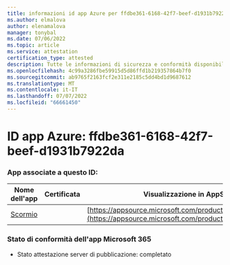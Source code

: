 ```yaml
---
title: informazioni id app Azure per ffdbe361-6168-42f7-beef-d1931b7922da
ms.author: elmalova
author: elenamalova
manager: tonybal
ms.date: 07/06/2022
ms.topic: article
ms.service: attestation
certification_type: attested
description: Tutte le informazioni di sicurezza e conformità disponibili per ffdbe361-6168-42f7-beef-d1931b7922da.
ms.openlocfilehash: 4c99a3286fbe59915d5d86ffd1b219357864b7f0
ms.sourcegitcommit: ab9765f2163fcf2e311e2185c5dd4bd1d9687612
ms.translationtype: MT
ms.contentlocale: it-IT
ms.lasthandoff: 07/07/2022
ms.locfileid: "66661450"
---
```

# <a name="azure-app-id-ffdbe361-6168-42f7-beef-d1931b7922da"></a>ID app Azure: ffdbe361-6168-42f7-beef-d1931b7922da


### <a name="apps-associated-with-this-id"></a>App associate a questo ID:
| **Nome dell'app** | **Certificata** | **Visualizzazione in AppSource** |
|--------------|---------------|-----------------------|
| [Scormio](../forward/WA200004358.md) |  | [https://appsource.microsoft.com/product/office/WA200004358](https://appsource.microsoft.com/product/office/WA200004358) |

### <a name="microsoft-365-app-compliance-status"></a>Stato di conformità dell'app Microsoft 365
- Stato attestazione server di pubblicazione: completato
